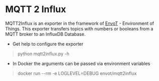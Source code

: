 # MQTT 2 Influx

MQTT2Influx is an exporter in the framework of [EnvoT](https://envot.io) - Environment of Things.
This exporter transfers topics with numbers or booleans from a MQTT broker to an InfluxDB Database.

* Get help to configure the exporter

> python mqtt2influx.py -h

* In Docker the arguments can be passed via environment variables

> docker run --rm -e LOGLEVEL=DEBUG envot/mqtt2influx
